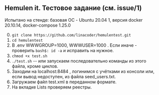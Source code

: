 ## Hemulen it. Тестовое задание (см. issue/1)

Испытано на стенде: базовая ОС - Ubuntu 20.04 1, версия docker 20.10.14, docker-compose 1.25.0

0. `git clone https://github.com/linacoder/hemulentest.git`
1. `cd hemulentest`
2. В .env WWWGROUP=1000, WWWUSER=1000 . Если иначе - проверить `bash$: id -a` и исправить на нужное.
3. `chmod +x test.sh`
4. `./test.sh` -- или запускаем последовательно команды из этого файла, кроме циклов.
5. Заходим на localhost:8484 , логинимся с учётками из консоли или, если вывод недоступен, из файла seed_users.txt.
6. Загружаем файл test.xml в переданном формате.
7. На вкладке Lists проверяем реестры.
